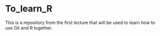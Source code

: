 # To_learn_R
This is a repository from the first lecture that will be used to learn how to use Git and R together.
